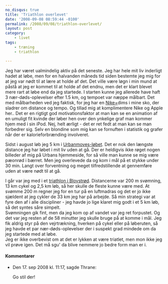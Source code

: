 ```yaml
---
no_disqus: true
title: 'Triathlon overlevet'
date: '2008-09-08 08:59:44 -0100'
permalink: /2008/09/08/triathlon-overlevet/
layout: post
category:
    - livet
tags:
    - træning
    - triathlon

---
```

Jeg har været ualmindelig aktiv på det seneste. Jeg har hele mit liv inderligt hadet at løbe, men for en halvanden måneds tid siden bestemte jeg mig for at jeg var nødt til at lære at holde af det. Det ville være løgn i min mund at påstå at jeg er kommet til at holde af det endnu, men det er klart blevet mere rart at løbe end da jeg startede. I starten kunne jeg allerede have haft 3 nær-døds-oplevelser efter 1.5 km, og tempoet var næppe målbart. Det med målbarheden ved jeg faktisk, for jeg har en [Nike+](http://nikeplus.nike.com/nikeplus/)dims i mine sko, der sladrer om distance og tempo. Og tillad mig at komplimentere Nike og Apple her.. Det er en rigtigt god motivationsfaktor at man kan se en animation af en umuligt fit kvinde der løber hen over den ynkelige graf man kommer hjem med i sin iPod. Nej, helt ærligt - det er ret fedt at man kan se man forbedrer sig. Selv en blondine som mig kan se fornuften i statistik og grafer når der er kalorieforbrænding involveret.

Sidst i august løb jeg 5 km i [Urbanmoves-løbet](http://www.urban.dk/apps/pbcs.dll/gallery?Avis=UA&Dato=20080824&Kategori=EKSTERNT&Lopenr=824001&Ref=PH&Params=Itemnr=4#0). Det er nok den længste distance jeg har løbet i mit liv uden at gå. Der er heldigvis ikke røget nogen billeder af mig på Urbans hjemmeside, for så ville man kunne se mig være pæonrød i bærret. Men jeg overlevede da og kom i mål på et stykke under 30 min. Langt over forventning og meget tilfredstillende at gennemføre uden at være nødt til at gå.

I går var jeg med i et [triathlon i Blovstrød](http://www.triathleten.dk/). Distancerne var 200 m svømning, 13 km cykel og 2,5 km løb, så her skulle de fleste kunne være med. At svømme 200 m regner jeg for en tur på en luftmadras og det er jo ikke sjældent at jeg cykler de 33 km jeg har på arbejde. Så min strategi var at fyre den af i alle discipliner - jeg havde jo lige klaret mig godt i et 5 km løb, så det syntes såre simpelt.  
 Svømningen gik fint, men da jeg kom op af vandet var jeg ret forpustet. Og det var jeg resten af de 58 minutter jeg skulle bruge på at komme i mål. Jeg fik aldrig styr på den vejrtrækning, hverken på cykel eller på løberuten, så jeg havde et par nær-døds-oplevelser der i suspekt grad mindede om da jeg startede med at løbe.  
 Jeg er ikke overbevist om at det er lykken at være triatlet, men mon ikke jeg vil prøve igen. Det må sgu' da blive nemmere jo bedre form man er i.
<div class="vintage-comments">
<h4>Kommentarer </h4>
<ul class="vintage-comments-list"><li>
<p class="comment-meta">Den <time datetime="2008-09-17T11:17:29+02:00">17. sep 2008 kl.  11:17</time>, sagde Thrane:</p>
<p>Go stil der!</p>
</li>
</ul>
</div>
